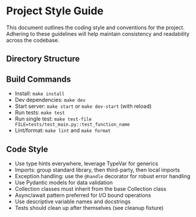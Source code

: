 # Project Style Guide
This document outlines the coding style and conventions for the project. Adhering to these guidelines will help maintain consistency and readability across the codebase.

## Directory Structure

## Build Commands
- Install: `make install`
- Dev dependencies: `make dev`
- Start server: `make start` or `make dev-start` (with reload)
- Run tests: `make test`
- Run single test: `make test-file FILE=tests/test_main.py::test_function_name`
- Lint/format: `make lint` and `make format`

## Code Style
- Use type hints everywhere, leverage TypeVar for generics
- Imports: group standard library, then third-party, then local imports
- Exception handling: use the `@handle` decorator for robust error handling
- Use Pydantic models for data validation
- Collection classes must inherit from the base Collection class
- Async/await pattern preferred for I/O bound operations
- Use descriptive variable names and docstrings
- Tests should clean up after themselves (see cleanup fixture)